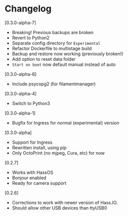 # Changelog

[0.3.0-alpha-7]
- Breaking! Previous backups are broken
- Revert to Python2
- Separate config directory for `Experimental`
- Refactor Dockerfile to multistage build
- Backup and restore now working (previously broken!)
- Add option to reset data folder
- `Start on boot` now default manual instead of auto

[0.3.0-alpha-6]
- Include psycopg2 (for filamentmanager)

[0.3.0-alpha-4]
- Switch to Python3

[0.3.0-alpha-1]
- Bugfix for Ingress for normal (experimental) version

[0.3.0-alpha]
- Support for Ingress
- Rewritten install, using pip
- Only OctoPrint (no mjpeg, Cura, etc) for now

[0.2.7]
- Works with HassOS
- Bonjour enabled
- Ready for camera support

[0.2.6]
- Corrections to work with newer version of Hass.IO.
- Should allow other USB devices than ttyUSB0
